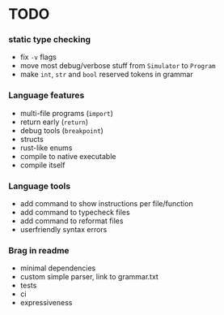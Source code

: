 # TODO

### static type checking
- fix `-v` flags
- move most debug/verbose stuff from `Simulator` to `Program`
- make `int`, `str` and `bool` reserved tokens in grammar

### Language features
- multi-file programs (`import`)
- return early (`return`)
- debug tools (`breakpoint`)
- structs
- rust-like enums
- compile to native executable
- compile itself

### Language tools
- add command to show instructions per file/function
- add command to typecheck files
- add command to reformat files
- userfriendly syntax errors

### Brag in readme
- minimal dependencies
- custom simple parser, link to grammar.txt
- tests
- ci
- expressiveness
